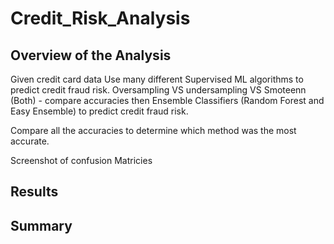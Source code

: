 # Credit_Risk_Analysis


## Overview of the Analysis

Given credit card data
Use many different Supervised ML algorithms to predict credit fraud risk.
Oversampling VS undersampling VS Smoteenn (Both) - compare accuracies
then
Ensemble Classifiers (Random Forest and Easy Ensemble) to predict credit fraud risk.

Compare all the accuracies to determine which method was the most accurate. 

Screenshot of confusion Matricies 
## Results
## Summary
